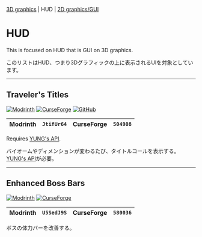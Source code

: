 [3D graphics](./3d-graphic.md) | HUD | [2D graphics/GUI](./2d-gui.md)  

# HUD  

  This is focused on HUD that is GUI on 3D graphics.  

  このリストはHUD、つまり3Dグラフィックの上に表示されるUIを対象としています。  

---

[travelers-titles_mr]: https://img.shields.io/modrinth/dt/JtifUr64?logo=modrinth
[travelers-titles_cf]: https://img.shields.io/curseforge/dt/504908?logo=curseforge
[travelers-titles_gh]: https://img.shields.io/github/last-commit/yung-gang/travelers-titles?logo=github

[yungs-api]: https://modrinth.com/mod/yungs-api

## Traveler's Titles  

  [![Modrinth][travelers-titles_mr]](https://modrinth.com/mod/travelers-titles)
  [![CurseForge][travelers-titles_cf]](https://curseforge.com/minecraft/mc-mods/travelers-titles)
  [![GitHub][travelers-titles_gh]](https://github.com/yung-gang/travelers-titles)

  | Modrinth | `JtifUr64` | CurseForge | `504908` |
  | :------: | :--------: | :--------: | :------: |  

  Requires [YUNG's API][yungs-api].  

  バイオームやディメンションが変わるたび、タイトルコールを表示する。  
  [YUNG's API][yungs-api]が必要。  

<!--
https://www.curseforge.com/minecraft/texture-packs/visual-travelers-titles
679106
-->

---

[enhanced-boss-bars_mr]: https://img.shields.io/modrinth/dt/U5SedJ9S?logo=modrinth
[enhanced-boss-bars_cf]: https://img.shields.io/curseforge/dt/580036?logo=curseforge

## Enhanced Boss Bars  

  [![Modrinth][enhanced-boss-bars_mr]](https://modrinth.com/resourcepack/enhanced-boss-bars)
  [![CurseForge][enhanced-boss-bars_cf]](https://curseforge.com/minecraft/texture-packs/enhanced-boss-bars)

  | Modrinth | `U5SedJ9S` | CurseForge | `580036` |
  | :------: | :--------: | :--------: | :------: |  

  ボスの体力バーを改善する。  
